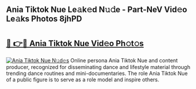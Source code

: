 ## Ania Tiktok Nue Le𝚊k𝚎d N𝚞𝚍e - Part-NeV Vid𝚎o Le𝚊ks Photos 8jhPD

# <h2><a href="http://fb6hps.evod.top/?m=Ania+Tiktok+Nue">🔗 👉🔴 Ania Tiktok Nue Vid𝚎o Ph𝚘t𝚘s</a></h2>

[![Ania Tiktok Nue N𝚞d𝚎s](https://i.imgur.com/8V9OHl7.gif)](http://fb6hps.evod.top/?m=Ania+Tiktok+Nue)
Online persona Ania Tiktok Nue and content producer, recognized for disseminating dance and lifestyle material through trending dance routines and mini-documentaries. The role Ania Tiktok Nue of a public figure is to serve as a role model and inspire others. 
